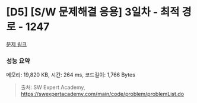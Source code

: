 # [D5] [S/W 문제해결 응용] 3일차 - 최적 경로 - 1247 

[문제 링크](https://swexpertacademy.com/main/code/problem/problemDetail.do?contestProbId=AV15OZ4qAPICFAYD) 

### 성능 요약

메모리: 19,820 KB, 시간: 264 ms, 코드길이: 1,766 Bytes



> 출처: SW Expert Academy, https://swexpertacademy.com/main/code/problem/problemList.do